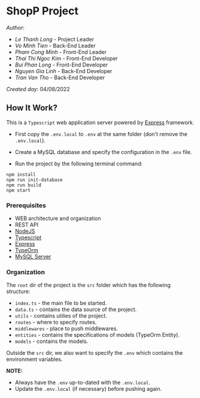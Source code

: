 # ShopP Project
_Author_:
* _Le Thanh Long_ - Project Leader
* _Vo Minh Tien_ - Back-End Leader
* _Pham Cong Minh_ - Front-End Leader
* _Thai Thi Ngoc Kim_ - Front-End Developer
* _Bui Phan Long_ - Front-End Developer
* _Nguyen Gia Linh_ - Back-End Developer
* _Tran Van Tho_ - Back-End Developer

_Created day_: 04/08/2022

## How It Work?
This is a `Typescript` web application server powered by [Express](https://expressjs.com/) framework.

* First copy the `.env.local` to `.env` at the same folder (don't remove the `.env.local`).

* Create a MySQL database and specify the configuration in the `.env` file.

* Run the project by the following terminal command:
```
npm install
npm run init-database
npm run build
npm start
```
### Prerequisites
* WEB architecture and organization
* REST API
* [NodeJS](https://nodejs.dev/en/learn/introduction-to-nodejs)
* [Typescript](https://www.typescriptlang.org/docs/)
* [Express](https://expressjs.com/)
* [TypeOrm](https://typeorm.io/)
* [MySQL Server](https://www.mysql.com/)
### Organization
The `root` dir of the project is the `src` folder which has the following structure:
* `index.ts` - the main file to be started.
* `data.ts` - contains the data source of the project.
* `utils` - contains utilies of the project.
* `routes` - where to specify routes.
* `middlewares` - place to push middlewares.
* `entities` - contains the specifications of models (TypeOrm Entity).
* `models` - contains the models.

Outside the `src` dir, we also want to specify the `.env` which contains the environment variables.

__NOTE:__
* Always have the `.env` up-to-dated with the `.env.local`.
* Update the `.env.local` (if necessary) before pushing again. 